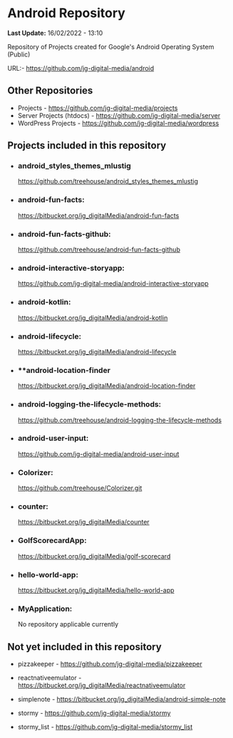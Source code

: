 # Android Repository

**Last Update:** 16/02/2022 - 13:10

Repository of Projects created for Google's Android Operating System (Public) 

URL:- https://github.com/jg-digital-media/android

## Other Repositories

+ Projects - https://github.com/jg-digital-media/projects 
+ Server Projects (htdocs) - https://github.com/jg-digital-media/server
+ WordPress Projects - https://github.com/jg-digital-media/wordpress

## Projects included in this repository

+ ### **android_styles_themes_mlustig**
  https://github.com/treehouse/android_styles_themes_mlustig

+ ### **android-fun-facts**: 
  https://bitbucket.org/jg_digitalMedia/android-fun-facts

+ ### **android-fun-facts-github**:
  https://github.com/treehouse/android-fun-facts-github

+ ### **android-interactive-storyapp**:
  https://github.com/jg-digital-media/android-interactive-storyapp

+ ### **android-kotlin**:
  https://bitbucket.org/jg_digitalMedia/android-kotlin

+ ### **android-lifecycle**:
  https://bitbucket.org/jg_digitalMedia/android-lifecycle

+ ### **android-location-finder 
   https://bitbucket.org/jg_digitalMedia/android-location-finder

+ ### **android-logging-the-lifecycle-methods**:
  https://github.com/treehouse/android-logging-the-lifecycle-methods

+ ### **android-user-input**:
  https://github.com/jg-digital-media/android-user-input

+ ### **Colorizer**:
  https://github.com/treehouse/Colorizer.git

+ ### **counter**:
  https://bitbucket.org/jg_digitalMedia/counter

+ ### **GolfScorecardApp**:
  https://bitbucket.org/jg_digitalMedia/golf-scorecard

+ ### **hello-world-app**:
  https://bitbucket.org/jg_digitalMedia/hello-world-app

+ ### **MyApplication**:
  No repository applicable currently


## Not yet included in this repository
+ pizzakeeper - https://github.com/jg-digital-media/pizzakeeper

+ reactnativeemulator - https://bitbucket.org/jg_digitalMedia/reactnativeemulator

+ simplenote - https://bitbucket.org/jg_digitalMedia/android-simple-note

+ stormy - https://github.com/jg-digital-media/stormy

+ stormy_list - https://github.com/jg-digital-media/stormy_list
